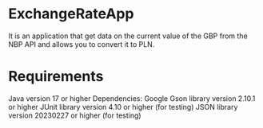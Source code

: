 # ExchangeRateApp
It is an application that get data on the current value of the GBP from the NBP API and allows you to convert it to PLN.
# Requirements
Java version 17 or higher
Dependencies:
Google Gson library version 2.10.1 or higher
JUnit library version 4.10 or higher (for testing)
JSON library version 20230227 or higher (for testing)
